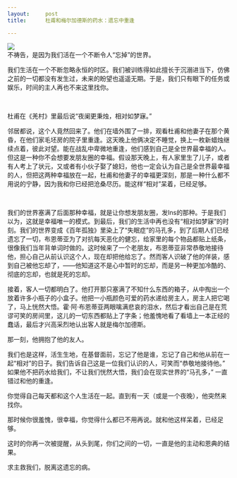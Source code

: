 ```yaml
---
layout:     post
title:      杜甫和梅尔加德斯的药水：遗忘中重逢

---
```

<p>
<img src="https://imglf3.lf127.net/img/1b3795fb65e7be1f/Ym5mTGREby9xcCtSRlVxeVdIOThpbDkxNHJwOCtOOXNNRnQ0QWJyUkZYZz0.jpg?imageView&amp;thumbnail=1080x0&amp;tostatic=0" smallsrc="https://imglf3.lf127.net/img/1b3795fb65e7be1f/Ym5mTGREby9xcCtSRlVxeVdIOThpbDkxNHJwOCtOOXNNRnQ0QWJyUkZYZz0.jpg?imageView&amp;thumbnail=164x164&amp;tostatic=0" /><br />
不祷告，是因为我们活在一个不断令人“忘掉”的世界。
</p>
<p>
我们生活在一个不断忽略永恒的时区。我们被训练得如此擅长于沉溺进当下，仿佛之前的一切都没有发生过，未来的盼望也遥遥无期。于是，我们只有眼下的任务或娱乐，时间的主人再也不来这里找你。
</p>
<p>
<br />
</p>
<p>
杜甫在《羌村》里最后说“夜阑更秉烛，相对如梦寐。”
</p>
<p>
邻居都说，这个人竟然回来了。他们在墙外围了一排，观看杜甫和他妻子在那个黄昏，在他们家毛坯房的院子里重逢。这天晚上他俩决定不睡觉，换上一枚新蜡烛继续点着，彼此对望。能在战乱中卑微地重逢，他们感到自己是全世界最幸福的人。但这是一种你不会想要发朋友圈的幸福。假设那天晚上，有人家里生了儿子，或者有人考上了状元，又或者有小伙子娶了媳妇，他也一定会认为自己是全世界最幸福的人，但把这两种幸福放在一起，杜甫和他妻子的幸福更深刻，那是一种什么都不用说的宁静，因为我和你已经把沧桑尽历。能这样“相对”呆着，已经足够。
</p>
<p>
<br />
</p>
<p>
我们的世界塞满了后面那种幸福，就是让你想发朋友圈，发Ins的那种。于是我们以为，这就是幸福唯一的模式。到最后，我们的生活中再也没有“相对如梦寐”的时刻。我们的世界变成《百年孤独》里染上了“失眠症”的马孔多，到了后期人们已经遗忘了一切，布恩蒂亚为了对抗每天恶化的健忘，给家里的每个物品都贴上纸条，很像我们当年背单词时做的。这时候来了一个老朋友，布恩蒂亚非常恭敬地接待他，担心自己从前认识这个人，现在却把他给忘了。然而客人识破了他的佯装，感到自己被他忘却了，——他知道这不是心中暂时的忘却，而是另一种更加冷酷的、彻底的忘却，也就是死的忘却。
</p>
<p>
接着，客人一切都明白了。他打开那只塞满了不知什么东西的箱子，从中掏出一个放着许多小瓶子的小盒子。他把一小瓶颜色可爱的药水递给房主人，房主人把它喝了，马上恍然大悟。霍·阿·布恩蒂亚两眼噙满悲哀的泪水，然后才看出自己是在荒谬可笑的房间里，这儿的一切东西都贴上了字条；他羞愧地看了看墙上一本正经的蠢话，最后才兴高采烈地认出客人就是梅尔加德斯。
</p>
<p>
那一刻，他拥抱了他的友人。
</p>
<p>
我们也是这样，活生生地，在基督面前，忘记了他是谁，忘记了自己和他从前在一起“相对”的日子。我们告诉自己这是一位我们认识的人，可笑而“恭敬地接待他。” 如果他不把药水给我们，不让我们恍然大悟，我们会在现实世界的“马孔多，” 一直错过和他的重逢。
</p>
<p>
你觉得自己每天都和这个人生活在一起。直到有一天（或是一个夜晚），他突然来找你。
</p>
<p>
那时候你很羞愧，很幸福，你觉得什么都已不用再说。就和他这样呆着，已经足够。
</p>
<p>
这时的你再一次被提醒，从头到尾，你们之间的一切，一直是他的主动和恩典的结果。
</p>
<p>
求主救我们，脱离这遗忘的病。
</p>
